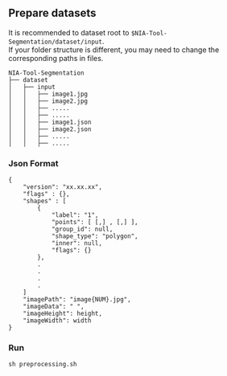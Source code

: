 ## Prepare datasets

It is recommended to dataset root to `$NIA-Tool-Segmentation/dataset/input`.  
If your folder structure is different, you may need to change the corresponding paths in files.

```
NIA-Tool-Segmentation
├── dataset
│   ├── input
│   │   ├── image1.jpg
│   │   ├── image2.jpg
│   │   ├── .....
│   │   ├── .....
│   │   ├── image1.json
│   │   ├── image2.json
│   │   ├── .....
│   │   ├── .....
```  

### Json Format  
```
{
    "version": "xx.xx.xx",
    "flags" : {},
    "shapes" : [
        {
            "label": "1",
            "points": [ [,] , [,] ],
            "group_id": null,
            "shape_type": "polygon",
            "inner": null,
            "flags": {}
        }, 
        .
        .
        .
        .
    ]
    "imagePath": "image{NUM}.jpg",
    "imageData": " ",
    "imageHeight": height,
    "imageWidth": width
}
```

### Run  
```
sh preprocessing.sh
```
